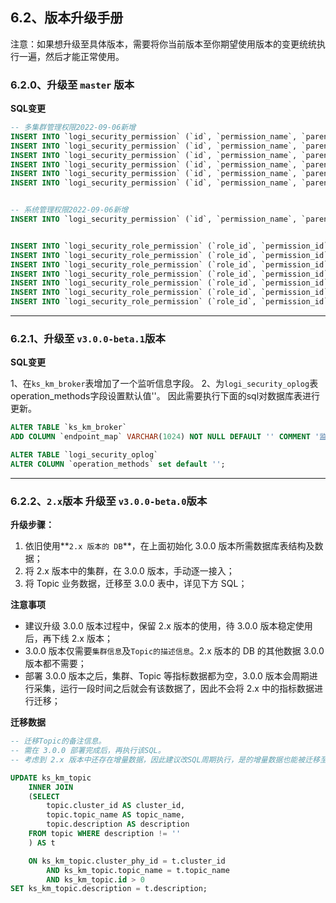 ## 6.2、版本升级手册

注意：如果想升级至具体版本，需要将你当前版本至你期望使用版本的变更统统执行一遍，然后才能正常使用。

### 6.2.0、升级至 `master` 版本

**SQL变更**

```sql
-- 多集群管理权限2022-09-06新增
INSERT INTO `logi_security_permission` (`id`, `permission_name`, `parent_id`, `leaf`, `level`, `description`, `is_delete`, `app_name`) VALUES ('2000', '多集群管理查看', '1593', '1', '2', '多集群管理查看', '0', 'know-streaming');
INSERT INTO `logi_security_permission` (`id`, `permission_name`, `parent_id`, `leaf`, `level`, `description`, `is_delete`, `app_name`) VALUES ('2002', 'Topic-迁移副本', '1593', '1', '2', 'Topic-迁移副本', '0', 'know-streaming');
INSERT INTO `logi_security_permission` (`id`, `permission_name`, `parent_id`, `leaf`, `level`, `description`, `is_delete`, `app_name`) VALUES ('2004', 'Topic-扩缩副本', '1593', '1', '2', 'Topic-扩缩副本', '0', 'know-streaming');
INSERT INTO `logi_security_permission` (`id`, `permission_name`, `parent_id`, `leaf`, `level`, `description`, `is_delete`, `app_name`) VALUES ('2006', 'Cluster-LoadReBalance-周期均衡', '1593', '1', '2', 'Cluster-LoadReBalance-周期均衡', '0', 'know-streaming');
INSERT INTO `logi_security_permission` (`id`, `permission_name`, `parent_id`, `leaf`, `level`, `description`, `is_delete`, `app_name`) VALUES ('2008', 'Cluster-LoadReBalance-立即均衡', '1593', '1', '2', 'Cluster-LoadReBalance-立即均衡', '0', 'know-streaming');
INSERT INTO `logi_security_permission` (`id`, `permission_name`, `parent_id`, `leaf`, `level`, `description`, `is_delete`, `app_name`) VALUES ('2010', 'Cluster-LoadReBalance-设置集群规格', '1593', '1', '2', 'Cluster-LoadReBalance-设置集群规格', '0', 'know-streaming');


-- 系统管理权限2022-09-06新增
INSERT INTO `logi_security_permission` (`id`, `permission_name`, `parent_id`, `leaf`, `level`, `description`, `is_delete`, `app_name`) VALUES ('3000', '系统管理查看', '1595', '1', '2', '系统管理查看', '0', 'know-streaming');


INSERT INTO `logi_security_role_permission` (`role_id`, `permission_id`, `is_delete`, `app_name`) VALUES ('1677', '2000', '0', 'know-streaming');
INSERT INTO `logi_security_role_permission` (`role_id`, `permission_id`, `is_delete`, `app_name`) VALUES ('1677', '2002', '0', 'know-streaming');
INSERT INTO `logi_security_role_permission` (`role_id`, `permission_id`, `is_delete`, `app_name`) VALUES ('1677', '2004', '0', 'know-streaming');
INSERT INTO `logi_security_role_permission` (`role_id`, `permission_id`, `is_delete`, `app_name`) VALUES ('1677', '2006', '0', 'know-streaming');
INSERT INTO `logi_security_role_permission` (`role_id`, `permission_id`, `is_delete`, `app_name`) VALUES ('1677', '2008', '0', 'know-streaming');
INSERT INTO `logi_security_role_permission` (`role_id`, `permission_id`, `is_delete`, `app_name`) VALUES ('1677', '2010', '0', 'know-streaming');
INSERT INTO `logi_security_role_permission` (`role_id`, `permission_id`, `is_delete`, `app_name`) VALUES ('1677', '3000', '0', 'know-streaming');

```

---

### 6.2.1、升级至 `v3.0.0-beta.1`版本


**SQL变更**

1、在`ks_km_broker`表增加了一个监听信息字段。
2、为`logi_security_oplog`表operation_methods字段设置默认值''。
因此需要执行下面的sql对数据库表进行更新。

```sql
ALTER TABLE `ks_km_broker`
ADD COLUMN `endpoint_map` VARCHAR(1024) NOT NULL DEFAULT '' COMMENT '监听信息' AFTER `update_time`;

ALTER TABLE `logi_security_oplog`
ALTER COLUMN `operation_methods` set default '';

```

---


### 6.2.2、`2.x`版本 升级至 `v3.0.0-beta.0`版本

**升级步骤：**

1. 依旧使用**`2.x 版本的 DB`**，在上面初始化 3.0.0 版本所需数据库表结构及数据；
2. 将 2.x 版本中的集群，在 3.0.0 版本，手动逐一接入；
3. 将 Topic 业务数据，迁移至 3.0.0 表中，详见下方 SQL；

**注意事项**

- 建议升级 3.0.0 版本过程中，保留 2.x 版本的使用，待 3.0.0 版本稳定使用后，再下线 2.x 版本；
- 3.0.0 版本仅需要`集群信息`及`Topic的描述信息`。2.x 版本的 DB 的其他数据 3.0.0 版本都不需要；
- 部署 3.0.0 版本之后，集群、Topic 等指标数据都为空，3.0.0 版本会周期进行采集，运行一段时间之后就会有该数据了，因此不会将 2.x 中的指标数据进行迁移；

**迁移数据**

```sql
-- 迁移Topic的备注信息。
-- 需在 3.0.0 部署完成后，再执行该SQL。
-- 考虑到 2.x 版本中还存在增量数据，因此建议改SQL周期执行，是的增量数据也能被迁移至 3.0.0 版本中。

UPDATE ks_km_topic
    INNER JOIN
    (SELECT
        topic.cluster_id AS cluster_id,
        topic.topic_name AS topic_name,
        topic.description AS description
    FROM topic WHERE description != ''
    ) AS t

    ON ks_km_topic.cluster_phy_id = t.cluster_id
        AND ks_km_topic.topic_name = t.topic_name
        AND ks_km_topic.id > 0
SET ks_km_topic.description = t.description;
```
